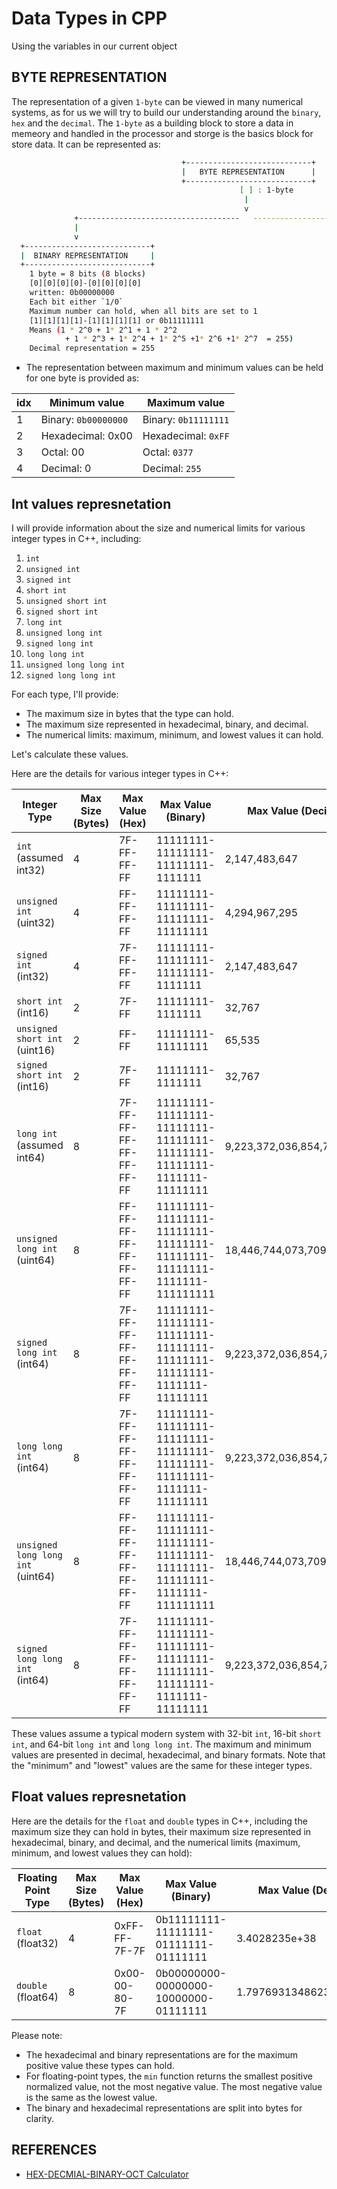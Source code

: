 # Data Types in CPP

Using the variables in our current object

## BYTE REPRESENTATION

The representation of a given `1-byte` can be viewed in many numerical systems,
as for us we will try to build our understanding around the `binary`, `hex` and
the `decimal`. The `1-byte` as a building block to store a data in memeory and
handled in the processor and storge is the basics block for store data. It can
be represented as:

```sh
                                      +----------------------------+
                                      |   BYTE REPRESENTATION      |
                                      +----------------------------+
                                                   [ ] : 1-byte
                                                    |
                                                    v
              +------------------------------------   -------------------------------------+
              |                                                                            |
              v                                                                            v
  +----------------------------+                                              +----------------------------+
  |  BINARY REPRESENTATION     |                                              | HEXADECIAML REPRESENTATION |
  +----------------------------+                                              +----------------------------+
    1 byte = 8 bits (8 blocks)                                                 1 byte = 2 bits (2 block)
    [0][0][0][0]-[0][0][0][0]                                                          [0][0]
    written: 0b00000000                                                         Written: 0x00
    Each bit either `1/0`                                                       Each block eather `0,1,2,3...A,B,C,D,E,F` up to 16
    Maximum number can hold, when all bits are set to 1                         Maximum number can hold, when all bits are set to `F`
    [1][1][1][1]-[1][1][1][1] or 0b11111111                                     [F][F] or 0xFF
    Means (1 * 2^0 + 1* 2^1 + 1 * 2^2                                           Means (15 * 16^0 + 15 * 16^1 = 255)
            + 1 * 2^3 + 1* 2^4 + 1* 2^5 +1* 2^6 +1* 2^7  = 255)
    Decimal representation = 255                                                Decimal representation = 255

```

- The representation between maximum and minimum values can be held for one
  byte is provided as:

| idx | Minimum value        | Maximum value        |
| --- | -------------------- | -------------------- |
| 1   | Binary: `0b00000000` | Binary: `0b11111111` |
| 2   | Hexadecimal: 0x00    | Hexadecimal: `0xFF`  |
| 3   | Octal: 00            | Octal: `0377`        |
| 4   | Decimal: 0           | Decimal: `255`       |

## Int values represnetation

I will provide information about the size and numerical limits for various
integer types in C++, including:

1. `int`
2. `unsigned int`
3. `signed int`
4. `short int`
5. `unsigned short int`
6. `signed short int`
7. `long int`
8. `unsigned long int`
9. `signed long int`
10. `long long int`
11. `unsigned long long int`
12. `signed long long int`

For each type, I'll provide:

- The maximum size in bytes that the type can hold.
- The maximum size represented in hexadecimal, binary, and decimal.
- The numerical limits: maximum, minimum, and lowest values it can hold.

Let's calculate these values.

Here are the details for various integer types in C++:

| Integer Type                      | Max Size (Bytes) | Max Value (Hex)         | Max Value (Binary)                                                      | Max Value (Decimal)        | Min Value (Decimal)        | Lowest Value (Decimal)     |
| --------------------------------- | ---------------- | ----------------------- | ----------------------------------------------------------------------- | -------------------------- | -------------------------- | -------------------------- |
| `int` (assumed int32)             | 4                | 7F-FF-FF-FF             | 11111111-11111111-11111111-1111111                                      | 2,147,483,647              | -2,147,483,648             | -2,147,483,648             |
| `unsigned int` (uint32)           | 4                | FF-FF-FF-FF             | 11111111-11111111-11111111-11111111                                     | 4,294,967,295              | 0                          | 0                          |
| `signed int` (int32)              | 4                | 7F-FF-FF-FF             | 11111111-11111111-11111111-1111111                                      | 2,147,483,647              | -2,147,483,648             | -2,147,483,648             |
| `short int` (int16)               | 2                | 7F-FF                   | 11111111-1111111                                                        | 32,767                     | -32,768                    | -32,768                    |
| `unsigned short int` (uint16)     | 2                | FF-FF                   | 11111111-11111111                                                       | 65,535                     | 0                          | 0                          |
| `signed short int` (int16)        | 2                | 7F-FF                   | 11111111-1111111                                                        | 32,767                     | -32,768                    | -32,768                    |
| `long int` (assumed int64)        | 8                | 7F-FF-FF-FF-FF-FF-FF-FF | 11111111-11111111-11111111-11111111-11111111-11111111-1111111-11111111  | 9,223,372,036,854,775,807  | -9,223,372,036,854,775,808 | -9,223,372,036,854,775,808 |
| `unsigned long int` (uint64)      | 8                | FF-FF-FF-FF-FF-FF-FF-FF | 11111111-11111111-11111111-11111111-11111111-11111111-1111111-111111111 | 18,446,744,073,709,551,615 | 0                          | 0                          |
| `signed long int` (int64)         | 8                | 7F-FF-FF-FF-FF-FF-FF-FF | 11111111-11111111-11111111-11111111-11111111-11111111-1111111-11111111  | 9,223,372,036,854,775,807  | -9,223,372,036,854,775,808 | -9,223,372,036,854,775,808 |
| `long long int` (int64)           | 8                | 7F-FF-FF-FF-FF-FF-FF-FF | 11111111-11111111-11111111-11111111-11111111-11111111-1111111-11111111  | 9,223,372,036,854,775,807  | -9,223,372,036,854,775,808 | -9,223,372,036,854,775,808 |
| `unsigned long long int` (uint64) | 8                | FF-FF-FF-FF-FF-FF-FF-FF | 11111111-11111111-11111111-11111111-11111111-11111111-1111111-111111111 | 18,446,744,073,709,551,615 | 0                          | 0                          |
| `signed long long int` (int64)    | 8                | 7F-FF-FF-FF-FF-FF-FF-FF | 11111111-11111111-11111111-11111111-11111111-11111111-1111111-11111111  | 9,223,372,036,854,775,807  | -9,223,372,036,854,775,808 | -9,223,372,036,854,775,808 |

These values assume a typical modern system with 32-bit `int`, 16-bit `short
int`, and 64-bit `long int` and `long long int`. The maximum and minimum values
are presented in decimal, hexadecimal, and binary formats. Note that the
"minimum" and "lowest" values are the same for these integer types.

## Float values represnetation

Here are the details for the `float` and `double` types in C++, including the
maximum size they can hold in bytes, their maximum size represented in
hexadecimal, binary, and decimal, and the numerical limits (maximum, minimum,
and lowest values they can hold):

| Floating Point Type | Max Size (Bytes) | Max Value (Hex) | Max Value (Binary)                    | Max Value (Decimal)     | Min Value (Decimal)      | Lowest Value (Decimal)   |
| ------------------- | ---------------- | --------------- | ------------------------------------- | ----------------------- | ------------------------ | ------------------------ |
| `float` (float32)   | 4                | 0xFF-FF-7F-7F   | 0b11111111-11111111-01111111-01111111 | 3.4028235e+38           | -3.4028235e+38           | -3.4028235e+38           |
| `double` (float64)  | 8                | 0x00-00-80-7F   | 0b00000000-00000000-10000000-01111111 | 1.7976931348623157e+308 | -1.7976931348623157e+308 | -1.7976931348623157e+308 |

Please note:

- The hexadecimal and binary representations are for the maximum positive value
  these types can hold.
- For floating-point types, the `min` function returns the smallest positive
  normalized value, not the most negative value. The most negative value is the
  same as the lowest value.
- The binary and hexadecimal representations are split into bytes for clarity.

## REFERENCES

- [HEX-DECMIAL-BINARY-OCT Calculator](https://www.rapidtables.com/convert/number/hex-to-decimal.html)
